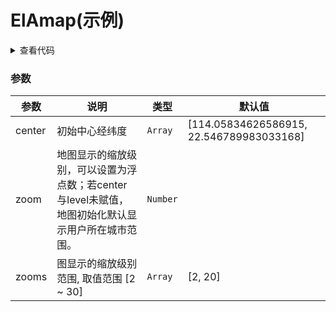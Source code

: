 <script setup>
import { onMounted, shallowRef } from "vue"
const dynamicComponent = shallowRef()
onMounted(() => {
  import('./amap.vue').then(module => {
    dynamicComponent.value = module.default
  })
})
</script>

# ElAmap(示例)

<ClientOnly>
  <component :is="dynamicComponent" />
</ClientOnly>

<details>

<summary>查看代码</summary>

<<< @/examples/amap/amap.vue

</details>

### 参数

| **参数** | **说明**       | **类型** | **默认值** |
| ------------ | -------------- | -------- | -------- |
| center     | 初始中心经纬度  | `Array`  | [114.05834626586915, 22.546789983033168] |
| zoom    | 地图显示的缩放级别，可以设置为浮点数；若center与level未赋值，地图初始化默认显示用户所在城市范围。 | `Number` |  |
| zooms     | 图显示的缩放级别范围, 取值范围 [2 ~ 30] | `Array` | [2, 20] |
